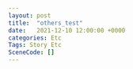 ```yaml
---
layout: post
title:  "others_test"
date:   2021-12-10 12:00:00 +0000
categories: Etc
Tags: Story Etc
SceneCode: []
---
```

